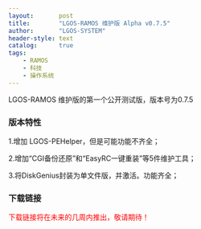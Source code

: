 ```yaml
---
layout:       post
title:        "LGOS-RAMOS 维护版 Alpha v0.7.5"
author:       "LGOS-SYSTEM"
header-style: text
catalog:      true
tags:
    - RAMOS
    - 科技
    - 操作系统
---
```


LGOS-RAMOS 维护版的第一个公开测试版，版本号为0.7.5

### 版本特性

1.增加 LGOS-PEHelper，但是可能功能不齐全；

2.增加“CGI备份还原”和“EasyRC一键重装”等5件维护工具；

3.将DiskGenius封装为单文件版，并激活。功能齐全；

### 下载链接

<p style="color: red;">下载链接将在未来的几周内推出，敬请期待！</p>
